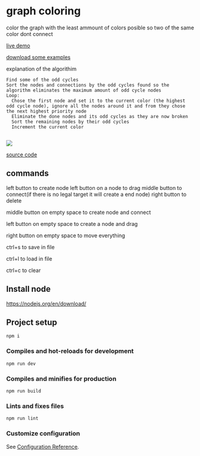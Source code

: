 # graph coloring

color the graph with the least ammount of colors posible so two of the same color dont connect

[live demo](https://thiago099.github.io/graph-coloring/)

[download some examples](https://github.com/Thiago099/graph-coloring/tree/master/examples)

explanation of the algorithim
```
Find some of the odd cycles
Sort the nodes and connections by the odd cycles found so the algorithm eliminates the maximum amount of odd cycle nodes
Loop:
  Chose the first node and set it to the current color (the highest odd cycle node), ignore all the nodes around it and from they chose the next highest priority node
  Eliminate the done nodes and its odd cycles as they are now broken
  Sort the remaining nodes by their odd cycles
  Increment the current color
  
```

![](https://i.imgur.com/OkpcM09.png)

[source code](https://github.com/Thiago099/graph-coloring)

## commands

left button to create node
left button on a node to drag
middle button to connect(if there is no legal target it will create a end node)
right button to delete

middle button on empty space to create node and connect

left button on empty space to create a node and drag

right button on empty space to move everything

ctrl+s to save in file 

ctrl+l to load in file

ctrl+c to clear

## Install node
https://nodejs.org/en/download/

## Project setup
```
npm i
```

### Compiles and hot-reloads for development
```
npm run dev
```

### Compiles and minifies for production
```
npm run build
```

### Lints and fixes files
```
npm run lint
```

### Customize configuration
See [Configuration Reference](https://cli.vuejs.org/config/).

